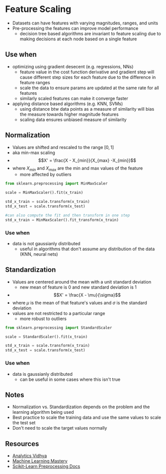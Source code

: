 # Feature Scaling

- Datasets can have features with varying magnitudes, ranges, and units
- Pre-processing the features can improve model performance
    - decision tree based algorithms are invariant to feature scaling due to making decisions at each node based on a single feature

## Use when

- optimizing using gradient desecent (e.g. regressions, NNs)
    - feature value in the cost function derivative and gradient step will cause different step sizes for each feature due to the difference in feature ranges
    - scale the data to ensure params are updated at the same rate for all features
    - similarly scaled features can make it converge faster
- applying distance based algorithms (e.g. KNN, SVMs)
    - using distance btw data points as a measure of similarity will bias the measure towards higher magnitude features
    - scaling data ensures unbiased measure of similarity


## Normalization

- Values are shifted and rescaled to the range $[0,1]$
- aka min-max scaling
- $$X' = \frac{X - X_{min}}{X_{max} -X_{min}}$$
- where $X_{min}$ and $X_{max}$ are the min and max values of the feature
    - more affected by outliers

```python
from sklearn.preprocessing import MinMaxScaler

scale = MinMaxScaler().fit(x_train)

std_x_train = scale.transform(x_train)
std_x_test = scale.transform(x_test)  

#can also compute the fit and then transform in one step
std_x_train = MinMaxScaler().fit_transform(x_train)
```

### Use when

- data is not gaussianly distributed
    - useful in algorithms that don't assume any distribution of the data (KNN, neural nets)

## Standardization

- Values are centered around the mean with a unit standard deviation
    - new mean of feature is 0 and new standard deviation is 1
- $$X' = \frac{X - \mu}{\sigma}$$
- where $\mu$ is the mean of that feature's values and $\sigma$ is the standard deviation
- values are not restricted to a particular range
    - more robust to outliers

``` python
from sklearn.preprocessing import StandardScaler

scale = StandardScaler().fit(x_train)

std_x_train = scale.transform(x_train)
std_x_test = scale.transform(x_test)  
```

### Use when

- data is gaussianly distributed
    - can be useful in some cases where this isn't true

## Notes

- Normalization vs. Standardization depends on the problem and the learning algorithm being used
- Best practice to scale the training data and use the same values to scale the test set
- Don't need to scale the target values normally



## Resources

- [Analytics Vidhya](https://www.analyticsvidhya.com/blog/2020/04/feature-scaling-machine-learning-normalization-standardization/)
- [Machine Learning Mastery](https://machinelearningmastery.com/standardscaler-and-minmaxscaler-transforms-in-python/)
- [Scikit-Learn Preprocessing Docs](https://scikit-learn.org/stable/modules/classes.html#module-sklearn.preprocessing)